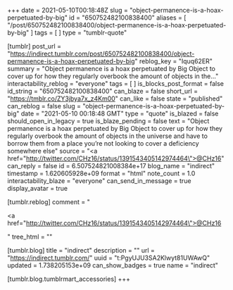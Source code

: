 +++
date = 2021-05-10T00:18:48Z
slug = "object-permanence-is-a-hoax-perpetuated-by-big"
id = "650752482100838400"
aliases = [ "/post/650752482100838400/object-permanence-is-a-hoax-perpetuated-by-big" ]
tags = [ ]
type = "tumblr-quote"

[tumblr]
post_url = "https://indirect.tumblr.com/post/650752482100838400/object-permanence-is-a-hoax-perpetuated-by-big"
reblog_key = "Iquq62ER"
summary = "Object permanence is a hoax perpetuated by Big Object to cover up for how they regularly overbook the amount of objects in the..."
interactability_reblog = "everyone"
tags = [ ]
is_blocks_post_format = false
id_string = "650752482100838400"
can_blaze = false
short_url = "https://tmblr.co/ZY3jbya7x_z4Km00"
can_like = false
state = "published"
can_reblog = false
slug = "object-permanence-is-a-hoax-perpetuated-by-big"
date = "2021-05-10 00:18:48 GMT"
type = "quote"
is_blazed = false
should_open_in_legacy = true
is_blaze_pending = false
text = "Object permanence is a hoax perpetuated by Big Object to cover up for how they regularly overbook the amount of objects in the universe and have to borrow them from a place you&rsquo;re not looking to cover a deficiency somewhere else"
source = "<a href=\"http://twitter.com/CHz16/status/1391543405142974464\">@CHz16</a>"
can_reply = false
id = 6.507524821008384e+17
blog_name = "indirect"
timestamp = 1.620605928e+09
format = "html"
note_count = 1.0
interactability_blaze = "everyone"
can_send_in_message = true
display_avatar = true

[tumblr.reblog]
comment = "<p><a href=\"http://twitter.com/CHz16/status/1391543405142974464\">@CHz16</a></p>"
tree_html = ""

[tumblr.blog]
title = "indirect"
description = ""
url = "https://indirect.tumblr.com/"
uuid = "t:PgyUJU3SA2Klwyt81UWAwQ"
updated = 1.738205153e+09
can_show_badges = true
name = "indirect"

[tumblr.blog.tumblrmart_accessories]
+++
